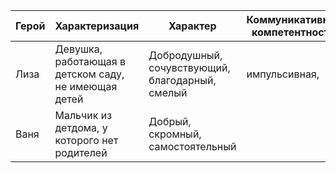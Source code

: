 
| Герой | Характеризация                                       | Характер                                        | Коммуникативная компетентность |
| ----- | ---------------------------------------------------- | ----------------------------------------------- | ------------------------------ |
| Лиза  | Девушка, работающая в детском саду, не имеющая детей | Добродушный, сочувствующий, благодарный, смелый | импульсивная,                  |
| Ваня  | Мальчик из детдома, у которого нет родителей         | Добрый, скромный, самостоятельный               |                                |
